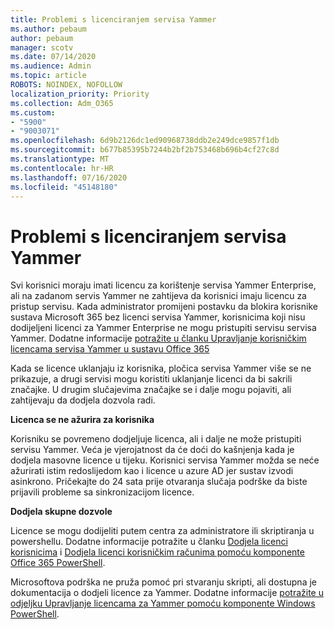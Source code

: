 ```yaml
---
title: Problemi s licenciranjem servisa Yammer
ms.author: pebaum
author: pebaum
manager: scotv
ms.date: 07/14/2020
ms.audience: Admin
ms.topic: article
ROBOTS: NOINDEX, NOFOLLOW
localization_priority: Priority
ms.collection: Adm_O365
ms.custom:
- "5900"
- "9003071"
ms.openlocfilehash: 6d9b2126dc1ed90968738ddb2e249dce9857f1db
ms.sourcegitcommit: b677b85395b7244b2bf2b753468b696b4cf27c8d
ms.translationtype: MT
ms.contentlocale: hr-HR
ms.lasthandoff: 07/16/2020
ms.locfileid: "45148180"
---
```

# <a name="yammer-licensing-issues"></a>Problemi s licenciranjem servisa Yammer

Svi korisnici moraju imati licencu za korištenje servisa Yammer Enterprise, ali na zadanom servis Yammer ne zahtijeva da korisnici imaju licencu za pristup servisu. Kada administrator promijeni postavku da blokira korisnike sustava Microsoft 365 bez licenci servisa Yammer, korisnicima koji nisu dodijeljeni licenci za Yammer Enterprise ne mogu pristupiti servisu servisa Yammer. Dodatne informacije [potražite u članku Upravljanje korisničkim licencama servisa Yammer u sustavu Office 365](https://docs.microsoft.com/yammer/manage-yammer-users/manage-yammer-licenses-in-office-365) 

Kada se licence uklanjaju iz korisnika, pločica servisa Yammer više se ne prikazuje, a drugi servisi mogu koristiti uklanjanje licenci da bi sakrili značajke. U drugim slučajevima značajke se i dalje mogu pojaviti, ali zahtijevaju da dodjela dozvola radi.  

**Licenca se ne ažurira za korisnika**  

Korisniku se povremeno dodjeljuje licenca, ali i dalje ne može pristupiti servisu Yammer. Veća je vjerojatnost da će doći do kašnjenja kada je dodjela masovne licence u tijeku. Korisnici servisa Yammer možda se neće ažurirati istim redoslijedom kao i licence u azure AD jer sustav izvodi asinkrono. Pričekajte do 24 sata prije otvaranja slučaja podrške da biste prijavili probleme sa sinkronizacijom licence.  

**Dodjela skupne dozvole**  

Licence se mogu dodijeliti putem centra za administratore ili skriptiranja u powershellu. Dodatne informacije potražite u članku [Dodjela licenci korisnicima](https://docs.microsoft.com/microsoft-365/admin/manage/assign-licenses-to-users) i [Dodjela licenci korisničkim računima pomoću komponente Office 365 PowerShell](https://docs.microsoft.com/office365/enterprise/powershell/assign-licenses-to-user-accounts-with-office-365-powershell). 

Microsoftova podrška ne pruža pomoć pri stvaranju skripti, ali dostupna je dokumentacija o dodjeli licence za Yammer. Dodatne informacije [potražite u odjeljku Upravljanje licencama za Yammer pomoću komponente Windows PowerShell](https://docs.microsoft.com/yammer/manage-yammer-users/manage-yammer-licenses-in-office-365#manage-yammer-licenses-by-using-windows-powershell).